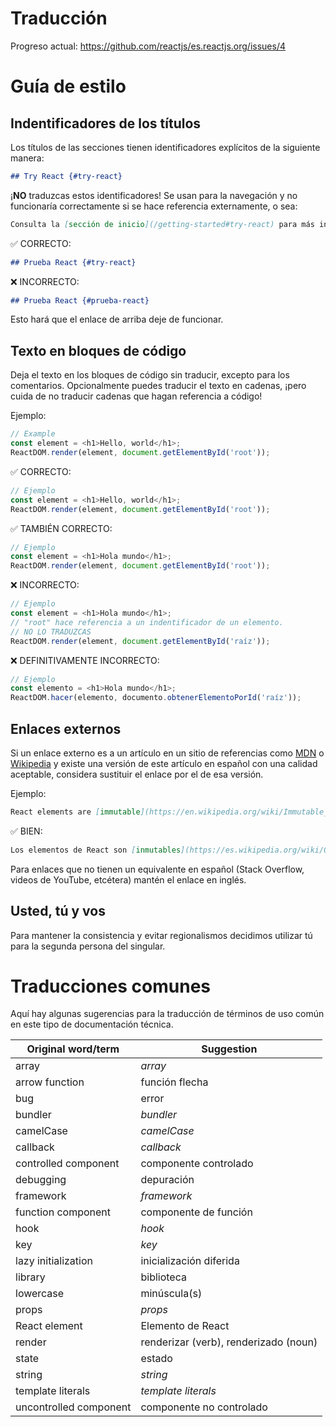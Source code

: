 # Traducción

Progreso actual: https://github.com/reactjs/es.reactjs.org/issues/4

# Guía de estilo

## Indentificadores de los títulos

Los títulos de las secciones tienen identificadores explícitos de la siguiente manera:

```md
## Try React {#try-react}
```

¡**NO** traduzcas estos identificadores! Se usan para la navegación y no funcionaría correctamente si se hace referencia externamente, o sea:

```md
Consulta la [sección de inicio](/getting-started#try-react) para más información.
```

✅ CORRECTO:

```md
## Prueba React {#try-react}
```

❌ INCORRECTO:

```md
## Prueba React {#prueba-react}
```

Esto hará que el enlace de arriba deje de funcionar.

## Texto en bloques de código

Deja el texto en los bloques de código sin traducir, excepto para los comentarios. Opcionalmente puedes traducir el texto en cadenas, ¡pero cuida de no traducir cadenas que hagan referencia a código!

Ejemplo:
```js
// Example
const element = <h1>Hello, world</h1>;
ReactDOM.render(element, document.getElementById('root'));
```

✅ CORRECTO:

```js
// Ejemplo
const element = <h1>Hello, world</h1>;
ReactDOM.render(element, document.getElementById('root'));
```

✅ TAMBIÉN CORRECTO:

```js
// Ejemplo
const element = <h1>Hola mundo</h1>;
ReactDOM.render(element, document.getElementById('root'));
```

❌ INCORRECTO:

```js
// Ejemplo
const element = <h1>Hola mundo</h1>;
// "root" hace referencia a un indentificador de un elemento.
// NO LO TRADUZCAS
ReactDOM.render(element, document.getElementById('raíz'));
```

❌ DEFINITIVAMENTE INCORRECTO:

```js
// Ejemplo
const elemento = <h1>Hola mundo</h1>;
ReactDOM.hacer(elemento, documento.obtenerElementoPorId('raíz'));
```

## Enlaces externos

Si un enlace externo es a un artículo en un sitio de referencias como [MDN] o [Wikipedia] y existe una versión de este artículo en español con una calidad aceptable, considera sustituir el enlace por el de esa versión.

[MDN]: https://developer.mozilla.org/en-US/
[Wikipedia]: https://en.wikipedia.org/wiki/Main_Page

Ejemplo:

```md
React elements are [immutable](https://en.wikipedia.org/wiki/Immutable_object).
```

✅ BIEN:

```md
Los elementos de React son [inmutables](https://es.wikipedia.org/wiki/Objeto_inmutable).
```

Para enlaces que no tienen un equivalente en español (Stack Overflow, videos de YouTube, etcétera) mantén el enlace en inglés.

## Usted, tú y vos

Para mantener la consistencia y evitar regionalismos decidimos utilizar tú para la segunda persona del singular.

# Traducciones comunes

Aquí hay algunas sugerencias para la traducción de términos de uso común en este tipo de documentación técnica.

| Original word/term | Suggestion |
| ------------------ | ---------- |
| array | *array* |
| arrow function | función flecha |
| bug | error |
| bundler | *bundler* |
| camelCase | *camelCase* |
| callback | *callback* |
| controlled component | componente controlado |
| debugging | depuración |
| framework | *framework* |
| function component | componente de función |
| hook | *hook* |
| key | *key* |
| lazy initialization | inicialización diferida |
| library | biblioteca |
| lowercase | minúscula(s) |
| props | *props* |
| React element | Elemento de React |
| render | renderizar (verb), renderizado (noun)
| state | estado |
| string | *string* |
| template literals | *template literals* |
| uncontrolled component | componente no controlado |
